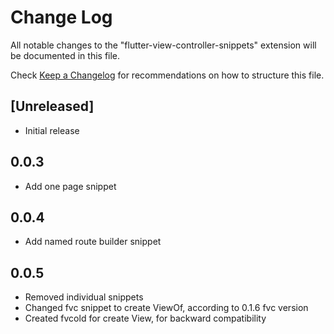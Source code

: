 # Change Log

All notable changes to the "flutter-view-controller-snippets" extension will be documented in this file.

Check [Keep a Changelog](http://keepachangelog.com/) for recommendations on how to structure this file.

## [Unreleased]

- Initial release

## 0.0.3

- Add one page snippet

## 0.0.4

- Add named route builder snippet

## 0.0.5

- Removed individual snippets
- Changed fvc snippet to create ViewOf, according to 0.1.6 fvc version
- Created fvcold for create View, for backward compatibility